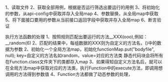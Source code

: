 1、读取文件
2、获取全部用例，根据是否运行筛选出要运行的用例
3、将初始化的参数，从api-config中获取并存入全局map
4、参数替换，从全局map中获取
5、将下面接口要用的参数从当前接口返回字段中获取并存入全局map
6、断言验证


执行方法函数的处理
1、按照规则匹配出要运行的方法__XXX(ooo),例如：__random(6)
2、匹配的结果中，每组数据的XXX则为自定义的方法名，()中的数据为参数
2、初始化一个全局方法map，初始化functionMap.put("bodyfile", null);
key=自定义的方法名如random，value=对应的方法类
静态代码块会将所有在Function.class文件夹下的类都存入map
3、如果得知自定义方法名后，就可以在全局方法map中获取对应的方法类，执行Function中的execute方法，即调用想调用的方法得到参数值
4、Function方法都做了动态参数的处理，
